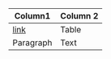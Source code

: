 | Column1     | Column 2    |
| ----------- | ----------- |
| [link](http://clause.io) | Table       | 
| Paragraph   | Text        |